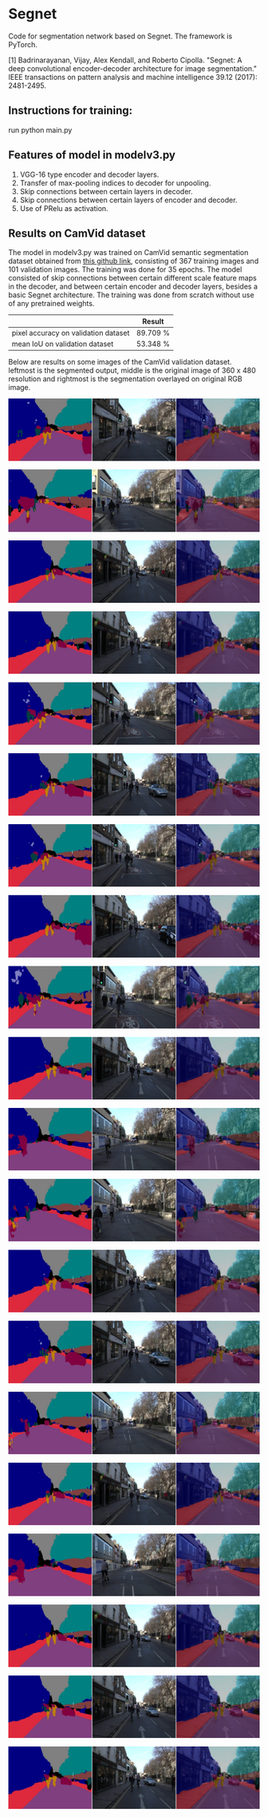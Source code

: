 # Segnet
Code for segmentation network based on Segnet. The framework is PyTorch. 

[1] Badrinarayanan, Vijay, Alex Kendall, and Roberto Cipolla. "Segnet: A deep convolutional encoder-decoder architecture for image segmentation." IEEE transactions on pattern analysis and machine intelligence 39.12 (2017): 2481-2495.

## Instructions for training:

run python main.py

## Features of model in modelv3.py

1. VGG-16 type encoder and decoder layers.
2. Transfer of max-pooling indices to decoder for unpooling.
3. Skip connections between certain layers in decoder.
3. Skip connections between certain layers of encoder and decoder. 
5. Use of PRelu as activation.

## Results on CamVid dataset 
The model in modelv3.py was trained on CamVid semantic segmentation dataset obtained from [this github link](https://github.com/alexgkendall/SegNet-Tutorial/tree/master/CamVid), consisting of 367 training images and 101 validation images. The training was done for 35 epochs. The model consisted of skip connections between certain different scale feature maps in the decoder, and between certain encoder and decoder layers, besides a basic Segnet architecture. The training was done from scratch without use of any pretrained weights.

|  | Result |
| --- | --- |
| pixel accuracy on validation dataset| 89.709 % |
| mean IoU on validation dataset | 53.348 % |

Below are results on some images of the CamVid validation dataset. leftmost is the segmented output, middle is the original image of 360 x 480 resolution and rightmost is the segmentation overlayed on original RGB image.

![Result on CamVid validation set image](https://github.com/prasadkush/Segnet/blob/CamVid/CamVid%20Val%20Result%20Images/18_overlayimg_.jpg)

![Result on CamVid validation set image](https://github.com/prasadkush/Segnet/blob/CamVid/CamVid%20Val%20Result%20Images/26_overlayimg_.jpg)

![Result on CamVid validation set image](https://github.com/prasadkush/Segnet/blob/CamVid/CamVid%20Val%20Result%20Images/37_overlayimg_.jpg)

![Result on CamVid validation set image](https://github.com/prasadkush/Segnet/blob/CamVid/CamVid%20Val%20Result%20Images/47_overlayimg_.jpg)

![Result on CamVid validation set image](https://github.com/prasadkush/Segnet/blob/CamVid/CamVid%20Val%20Result%20Images/50_overlayimg_.jpg)

![Result on CamVid validation set image](https://github.com/prasadkush/Segnet/blob/CamVid/CamVid%20Val%20Result%20Images/63_overlayimg_.jpg)

![Result on CamVid validation set image](https://github.com/prasadkush/Segnet/blob/CamVid/CamVid%20Val%20Result%20Images/6_overlayimg_.jpg)

![Result on CamVid validation set image](https://github.com/prasadkush/Segnet/blob/CamVid/CamVid%20Val%20Result%20Images/72_overlayimg_.jpg)

![Result on CamVid validation set image](https://github.com/prasadkush/Segnet/blob/CamVid/CamVid%20Val%20Result%20Images/76_overlayimg_.jpg)

![Result on CamVid validation set image](https://github.com/prasadkush/Segnet/blob/CamVid/CamVid%20Val%20Result%20Images/87_overlayimg_.jpg)

![Result on CamVid validation set image](https://github.com/prasadkush/Segnet/blob/CamVid/CamVid%20Val%20Result%20Images/98_overlayimg_.jpg)

![Result on CamVid validation set image](https://github.com/prasadkush/Segnet/blob/CamVid/CamVid%20Val%20Result%20Images/95_overlayimg_.jpg)

![Result on CamVid validation set image](https://github.com/prasadkush/Segnet/blob/CamVid/CamVid%20Val%20Result%20Images/92_overlayimg_.jpg)

![Result on CamVid validation set image](https://github.com/prasadkush/Segnet/blob/CamVid/CamVid%20Val%20Result%20Images/81_overlayimg_.jpg)

![Result on CamVid validation set image](https://github.com/prasadkush/Segnet/blob/CamVid/CamVid%20Val%20Result%20Images/28_overlayimg_.jpg)

![Result on CamVid validation set image](https://github.com/prasadkush/Segnet/blob/CamVid/CamVid%20Val%20Result%20Images/30_overlayimg_.jpg)

![Result on CamVid validation set image](https://github.com/prasadkush/Segnet/blob/CamVid/CamVid%20Val%20Result%20Images/39_overlayimg_.jpg)

![Result on CamVid validation set image](https://github.com/prasadkush/Segnet/blob/CamVid/CamVid%20Val%20Result%20Images/47_overlayimg_.jpg)

![Result on CamVid validation set image](https://github.com/prasadkush/Segnet/blob/CamVid/CamVid%20Val%20Result%20Images/56_overlayimg_.jpg)

![Result on CamVid validation set image](https://github.com/prasadkush/Segnet/blob/CamVid/CamVid%20Val%20Result%20Images/68_overlayimg_.jpg)
